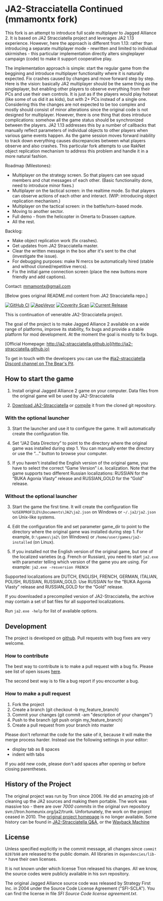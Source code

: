 # JA2-Stracciatella Continued (mmamontx fork)

This fork is an attempt to introduce full scale multiplayer to Jagged Alliance 2. It is based on JA2 Stracciatella project and leverages JA2 1.13 experience. However, here the approach is different from 1.13: rather than introducing a separate multiplayer mode - rewritten and limited to individual skirmishes - this particular implementation directly alters singleplayer campaign (code) to make it support cooperative play.

The implementation approach is simple: start the regular game from the beggining and introduce multiplayer functionality where it is naturally expected. Fix crashes caused by changes and move forward step by step. Here is the vision: basically JA2 multiplayer should be the same thing as the singleplayer, but enabling other players to observe everything from their PCs and use their own controls. It is just as if the players would play hotseat (like some of us did it as kids), but with 2+ PCs instead of a single one. Considering this the changes are not expected to be too complex and mostly should consist of minor alterations since the original code is not designed for multiplayer. However, there is one thing that does introduce complications: somehow all the game status should be synchronized between the players. JA2 1.13 addresses this by a number of callbacks that manually reflect parameters of individual objects to other players when various game events happen. As the game session moves forward inability to track down everything causes discrepancies between what players observe and also crashes. This particular fork attempts to use RakNet object replication mechanism to address this problem and handle it in a more natural fashion.

Roadmap (Milestones):

- Multiplayer on the strategy screen. So that players can see squad members and chat messages of each other. (Basic functionality done, need to introduce minor fixes.)
- Multiplayer on the tactical screen: in the realtime mode. So that players can observe actions of each other and interact. (WIP: introducing object replication mechanism.)
- Multiplayer on the tactical screen: in the battle/turn-based mode.
- Moving to another sector.
- Full demo - from the helicopter in Omerta to Drassen capture.
- All the rest.

Backlog:

- Make object replication work (fix crashes).
- Get updates from JA2 Stracciatella master.
- Clear the written message in the box after it's sent to the chat (investigate the issue).
- For debugging purposes: make N mercs be automatically hired (stable and without cloned/repetitive mercs).
- Fix the initial game connection screen (place the new buttons more friendly and add captions).

Contact: mmamontx@gmail.com

[Below goes original README.md content from JA2 Stracciatella repo.]

[![GitHub CI](https://img.shields.io/github/actions/workflow/status/ja2-stracciatella/ja2-stracciatella/github-ci.yml?branch=master&label=GitHub%20CI&logo=github)](https://github.com/ja2-stracciatella/ja2-stracciatella/actions?query=workflow%3A%22GitHub+CI%22)
[![AppVeyor](https://img.shields.io/appveyor/ci/ja2-stracciatella/ja2-stracciatella/master.svg?style=flat-square&logo=appveyor&label=AppVeyor)](https://ci.appveyor.com/project/ja2-stracciatella/ja2-stracciatella)
[![Coverity Scan](https://img.shields.io/coverity/scan/8431.svg?style=flat-square&label=Coverity%20Scan)](https://scan.coverity.com/projects/ja2-stracciatella-ja2-stracciatella)
[![Current Release](https://img.shields.io/github/downloads/ja2-stracciatella/ja2-stracciatella/v0.21.0/total)](https://github.com/ja2-stracciatella/ja2-stracciatella/releases/tag/v0.21.0)

This is continuation of venerable JA2-Stracciatella project.

The goal of the project is to make Jagged Alliance 2 available on a wide range of platforms, improve its stability, fix bugs and provide a stable platform for mod development.  At the moment the goal is mostly to fix bugs.

[Official Homepage: http://ja2-stracciatella.github.io](http://ja2-stracciatella.github.io)

To get in touch with the developers you can use the [#ja2-stracciatella Discord channel on The Bear's Pit](https://discord.com/invite/GqrVZUM).

## How to start the game

1. Install original Jagged Alliance 2 game on your computer.  Data files from the original game will be used by JA2-Stracciatella

2. [Download JA2-Stracciatella](http://ja2-stracciatella.github.io/download/) or [compile](COMPILATION.md) it from the cloned git repository.

### With the optional launcher

3. Start the launcher and use it to configure the game. It will automatically create the configuration file.

4. Set “JA2 Data Directory” to point to the directory where the original game was installed during step 1. You can manually enter the directory or use the “...” button to browse your computer.

5. If you haven't installed the English version of the original game, you have to select the correct “Game Version” i.e. localization. Note that the game supports two different Russian localizations: RUSSIAN for the “BUKA Agonia Vlasty” release and RUSSIAN_GOLD for the “Gold” release.

### Without the optional launcher

3. Start the game the first time.  It will create the configuration file `%USERPROFILE%\Documents\JA2\ja2.json` on Windows or `~/.ja2/ja2.json` on Unix-like systems.

4. Edit the configuration file and set parameter game_dir to point to the directory where the original game was installed during step 1.  For example, `D:\games\ja2\` (on Windows) or `/home/user/games/ja2-installed` (on Linux).

5. If you installed not the English version of the original game, but one of the localized varieties (e.g. French or Russian), you need to start `ja2.exe` with parameter telling which version of the game you are using.  For example: `ja2.exe -resversion FRENCH`

Supported localizations are DUTCH, ENGLISH, FRENCH, GERMAN, ITALIAN, POLISH, RUSSIAN, RUSSIAN_GOLD. Use RUSSIAN for the “BUKA Agonia Vlasty” release and RUSSIAN_GOLD for the “Gold” release.

If you downloaded a precompiled version of JA2-Stracciatella, the archive may contain a set of bat files for all supported localizations.

Run `ja2.exe -help` for list of available options.

## Development

The project is developed on [github](https://github.com/ja2-stracciatella/ja2-stracciatella).  Pull requests with bug fixes are very welcome.

### How to contribute

The best way to contribute is to make a pull request with a bug fix.  Please see list of open issues [here](https://github.com/ja2-stracciatella/ja2-stracciatella/issues).

The second best way is to file a bug report if you encounter a bug.

### How to make a pull request

1. Fork the project
2. Create a branch (git checkout -b my_feature_branch)
3. Commit your changes (git commit -am "description of your changes")
4. Push to the branch (git push origin my_feature_branch)
5. Create a pull request from your branch into master

Please don't reformat the code for the sake of it, because it will make the merge process harder.  Instead use the following settings in your editor:

- display tab as 8 spaces
- indent with tabs

If you add new code, please don't add spaces after opening or before closing parentheses.

## History of the Project

The original project was run by Tron since 2006.  He did an amazing job of
cleaning up the JA2 sources and making them portable.  The work was massive too -
there are over *7000 commits* in the original svn repository
svn://tron.homeunix.org/ja2/trunk.  Unfortunately, the work on the project
ceased in 2010.  The [original project homepage](http://tron.homeunix.org/ja2)
is no longer available.  Some history can be found in [JA2-Stracciatella
Q&A](http://thepit.ja-galaxy-forum.com/index.php?t=msg&th=13222), or the
[Wayback Machine](https://web.archive.org/web/20140204204243/http://tron.homeunix.org/ja2)

## License

Unless specified explicitly in the commit message, all changes since `commit 8287b98`
are released to the public domain.  All libraries in `dependencies/lib-*`
have their own licenses.

It is not known under which license Tron released his changes.  All we know,
the source codes were publicly available in his svn repository.

The original Jagged Alliance source code was released by Strategy First Inc. in
2004 under the Source Code License Agreement ("SFI-SCLA").  You can find the
license in file *SFI Source Code license agreement.txt*.
